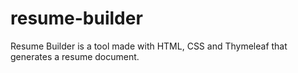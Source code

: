 # resume-builder
Resume Builder is a tool made with HTML, CSS and Thymeleaf that generates a resume document.
